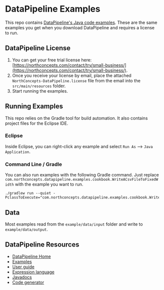 # DataPipeline Examples
This repo contains [DataPipeline's Java code examples](https://northconcepts.com/docs/examples/).  These are the same examples you get when you download DataPipeline and requires a license to run.


## DataPipeline License

1. You can get your free trial license here: [https://northconcepts.com/contact/try/small-business/](https://northconcepts.com/contact/try/small-business/).
2. Once you receive your license by email, place the attached `NorthConcepts-DataPipeline.license` file from the email into the `src/main/resources` folder.
3. Start running the examples. 

## Running Examples
This repo relies on the Gradle tool for build automation.  It also contains project files for the Eclipse IDE.

### Eclipse
Inside Eclipse, you can right-click any example and select `Run As` --> `Java Application`.

### Command Line / Gradle
You can also run examples with the following Gradle command.  Just replace `com.northconcepts.datapipeline.examples.cookbook.WriteACsvFileToFixedWidth` with the example you want to run.

    ./gradlew run --quiet -PclassToExecute="com.northconcepts.datapipeline.examples.cookbook.WriteACsvFileToFixedWidth"

## Data
Most examples read from the `example/data/input` folder and write to `example/data/output`.

## DataPipeline Resources
- [DataPipeline Home](https://northconcepts.com/)
- [Examples](https://northconcepts.com/docs/examples/)
- [User guide](https://northconcepts.com/docs/user-guide/)
- [Expression language](https://northconcepts.com/docs/expression-language/)
- [Javadocs](https://northconcepts.com/javadocs)
- [Code generator](https://northconcepts.com/tools/data-prep/)
